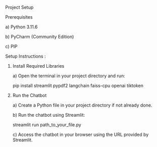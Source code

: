 Project Setup

Prerequisites

a) Python 3.11.6

b) PyCharm (Community Edition)

c) PIP

Setup Instructions :
1. Install Required Libraries
   
   a) Open the terminal in your project directory and run:
   
      pip install streamlit pypdf2 langchain faiss-cpu openai tiktoken

3. Run the Chatbot
   
   a) Create a Python file in your project directory if not already done.
   
   b) Run the chatbot using Streamlit:
   
      streamlit run path_to_your_file.py
   
   c) Access the chatbot in your browser using the URL provided by Streamlit.
